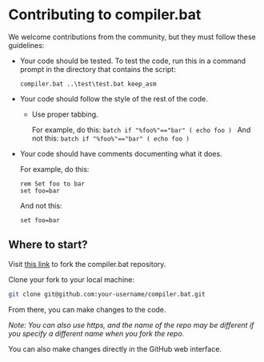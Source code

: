 # Contributing to compiler.bat

We welcome contributions from the community, but they must follow these guidelines:

* Your code should be tested.
    To test the code, run this in a command prompt in the directory that contains the script:

    ```batch
    compiler.bat ..\test\test.bat keep_asm
    ```

* Your code should follow the style of the rest of the code.
  * Use proper tabbing.

    For example, do this:
        ```batch
        if "%foo%"=="bar" (
            echo foo
        )
        ```
        And not this:
        ```batch
        if "%foo%"=="bar" (
        echo foo
        )
        ```
* Your code should have comments documenting what it does.

    For example, do this:

    ```batch
    rem Set foo to bar
    set foo=bar
    ```

    And not this:

    ```batch
    set foo=bar
    ```

## Where to start?

Visit [this link](https://github.com/benja2998/compiler.bat/fork) to fork the compiler.bat repository.

Clone your fork to your local machine:

```bash
git clone git@github.com:your-username/compiler.bat.git
```

From there, you can make changes to the code.

*Note: You can also use https, and the name of the repo may be different if you specify a different name when you fork the repo.*

You can also make changes directly in the GitHub web interface.
